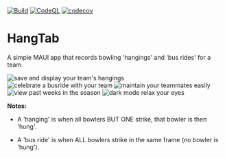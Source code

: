 [![Build](https://github.com/jdubar/HangTab/actions/workflows/build.yml/badge.svg?branch=main)](https://github.com/jdubar/HangTab/actions/workflows/build.yml)
[![CodeQL](https://github.com/jdubar/HangTab/actions/workflows/github-code-scanning/codeql/badge.svg)](https://github.com/jdubar/HangTab/actions/workflows/github-code-scanning/codeql)
[![codecov](https://codecov.io/github/jdubar/HangTab/graph/badge.svg?token=EM7WH3C3B4)](https://codecov.io/github/jdubar/HangTab)

# HangTab

A simple MAUI app that records bowling 'hangings' and 'bus rides' for a team.

![save and display your team's hangings](images/01.png) ![celebrate a busride with your team](images/02.png) ![maintain your teammates easily](images/03.png) ![view past weeks in the season](images/04.png) ![dark mode relax your eyes](images/05.png)

**Notes:**
- A 'hanging' is when all bowlers BUT ONE strike, that bowler is then 'hung'.

- A 'bus ride' is when ALL bowlers strike in the same frame (no bowler is 'hung').
